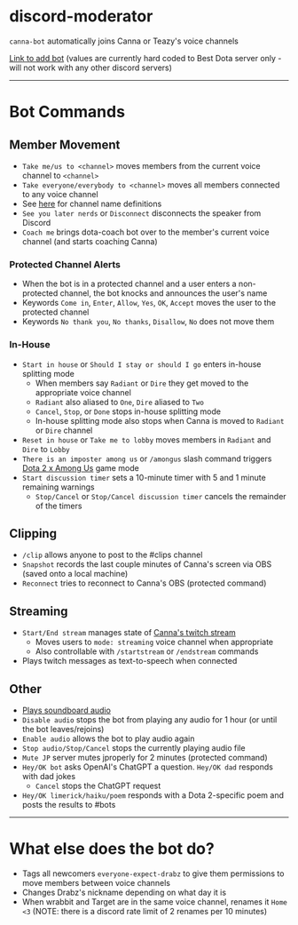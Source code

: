 # discord-moderator

`canna-bot` automatically joins Canna or Teazy's voice channels

[Link to add bot](https://discord.com/api/oauth2/authorize?client_id=1062766623578148945&permissions=8&scope=bot) (values are currently hard coded to Best Dota server only - will not work with any other discord servers)

---

# Bot Commands

## Member Movement

- `Take me/us to <channel>` moves members from the current voice channel to `<channel>`
- `Take everyone/everybody to <channel>` moves all members connected to any voice channel
- See [here](src/rules/voiceCommands/massMigration.ts) for channel name definitions
- `See you later nerds` or `Disconnect` disconnects the speaker from Discord
- `Coach me` brings dota-coach bot over to the member's current voice channel (and starts coaching Canna)

### Protected Channel Alerts

- When the bot is in a protected channel and a user enters a non-protected channel, the bot knocks and announces the user's name
- Keywords `Come in`, `Enter`, `Allow`, `Yes`, `OK`, `Accept` moves the user to the protected channel
- Keywords `No thank you`, `No thanks`, `Disallow`, `No` does not move them

### In-House

- `Start in house` or `Should I stay or should I go` enters in-house splitting mode
  - When members say `Radiant` or `Dire` they get moved to the appropriate voice channel
  - `Radiant` also aliased to `One`, `Dire` aliased to `Two`
  - `Cancel`, `Stop`, or `Done` stops in-house splitting mode
  - In-house splitting mode also stops when Canna is moved to `Radiant` or `Dire` channel
- `Reset in house` or `Take me to lobby` moves members in `Radiant` and `Dire` to `Lobby`
- `There is an imposter among us` or `/amongus` slash command triggers [Dota 2 x Among Us](./AmongUs.md) game mode
- `Start discussion timer` sets a 10-minute timer with 5 and 1 minute remaining warnings
  - `Stop/Cancel` or `Stop/Cancel discussion timer` cancels the remainder of the timers

## Clipping

- `/clip` allows anyone to post to the #clips channel
- `Snapshot` records the last couple minutes of Canna's screen via OBS (saved onto a local machine)
- `Reconnect` tries to reconnect to Canna's OBS (protected command)

## Streaming

- `Start/End stream` manages state of [Canna's twitch stream](https://www.twitch.tv/cannadota)
  - Moves users to `mode: streaming` voice channel when appropriate
  - Also controllable with `/startstream` or `/endstream` commands
- Plays twitch messages as text-to-speech when connected

## Other

- [Plays soundboard audio](src/rules/voiceCommands/soundboard.ts)
- `Disable audio` stops the bot from playing any audio for 1 hour (or until the bot leaves/rejoins)
- `Enable audio` allows the bot to play audio again
- `Stop audio/Stop/Cancel` stops the currently playing audio file
- `Mute JP` server mutes jproperly for 2 minutes (protected command)
- `Hey/OK bot` asks OpenAI's ChatGPT a question. `Hey/OK dad` responds with dad jokes
  - `Cancel` stops the ChatGPT request
- `Hey/OK limerick/haiku/poem` responds with a Dota 2-specific poem and posts the results to #bots

---

# What else does the bot do?

- Tags all newcomers `everyone-expect-drabz` to give them permissions to move members between voice channels
- Changes Drabz's nickname depending on what day it is
- When wrabbit and Target are in the same voice channel, renames it `Home <3` (NOTE: there is a discord rate limit of 2 renames per 10 minutes)
